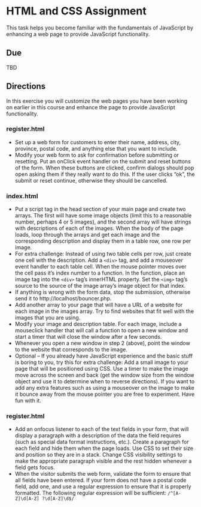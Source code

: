 # HTML and CSS Assignment
This task helps you become familiar with the fundamentals of JavaScript by enhancing a web page to provide JavaScript functionality.

## Due
TBD

## Directions
In this exercise you will customize the web pages you have been working on earlier in this course and enhance the page to provide JavaScript functionality.

### register.html
- Set up a web form for customers to enter their name, address, city, province, postal code, and anything else that you want to include.
- Modify your web form to ask for confirmation before submitting or resetting. Put an onClick event handler on the submit and reset buttons of the form. When these buttons are clicked, confirm dialogs should pop open asking them if they really want to do this. If the user clicks “ok”, the submit or reset continue, otherwise they should be cancelled.

### index.html
- Put a script tag in the head section of your main page and create two arrays. The first will have some image objects (limit this to a reasonable number, perhaps 4 or 5 images), and the second array will have strings with descriptions of each of the images.  When the body of the page loads, loop through the arrays and get each image and the corresponding description and display them in a table row, one row per image. 
- For extra challenge: Instead of using two table cells per row, just create one cell with the description. Add a `<div>` tag, and add a mouseover event handler to each table cell. When the mouse pointer moves over the cell pass it’s index number to a function. In the function, place an image tag into the `<div>` tag’s innerHTML property. Set the `<img>` tag’s source to the source of the image array’s image object for that index.
- If anything is wrong with the form data, stop the submission, otherwise send it to http://localhost/bouncer.php. 
- Add another array to your page that will have a URL of a website for each image in the images array. Try to find websites that fit well with the images that you are using.
- Modify your image and description table. For each image, include a mouseclick handler that will call a function to open a new window and start a timer that will close the window after a few seconds.
- Whenever you open a new window in step 2 (above), point the window to the website that corresponds to the image.
- Optional – If you already have JavaScript experience and the basic stuff is boring to you, try this for extra challenge: Add a small image to your page that will be positioned using CSS. Use a timer to make the image move across the screen and back (get the window size from the window object and use it to determine when to reverse directions). If you want to add any extra features such as using a mouseover on the image to make it bounce away from the mouse pointer you are free to experiment. Have fun with it.

### register.html
- Add an onfocus listener to each of the text fields in your form, that will display a paragraph with a description of the data the field requires (such as special data format instructions, etc.). Create a paragraph for each field and hide them when the page loads. Use CSS to set their size and position so they are in a stack. Change CSS visibility settings to make the appropriate paragraph visible and the rest hidden whenever a field gets focus.
- When the visitor submits the web form, validate the form to ensure that all fields have been entered. If your form does not have a postal code field, add one, and use a regular expression to ensure that it is properly formatted. The following regular expression will be sufficient: `/^[A-Z]\d[A-Z] ?\d[A-Z]\d$/`


